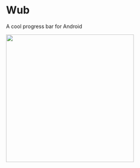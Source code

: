 # Wub
A cool progress bar for Android

<img src="https://github.com/pabloogc/Wub/raw/master/output.gif" width="350">
